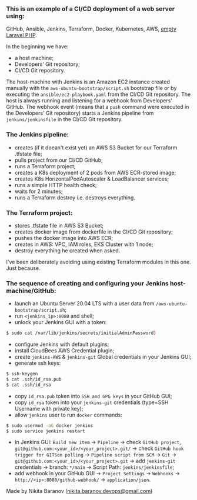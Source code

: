 ### This is an example of a CI/CD deployment of a web server using:
GitHub, Ansible, Jenkins, Terraform, Docker, Kubernetes, AWS, [empty Laravel PHP](https://github.com/SchuBu/new-laravel-project).

In the beginning we have:
- a host machine;
- Developers' Git repository;
- CI/CD Git repository.

The host-machine with Jenkins is an Amazon EC2 instance created manually with the `aws-ubuntu-bootstrap/script.sh` bootstrap file or by executing the `ansible/ec2-playbook.yaml` from the CI/CD Git repository. The host is always running and listening for a webhook from Developers' GitHub. The webhook event (means that a `push` command were executed in the Developers' Git repository) starts a Jenkins pipeline from `jenkins/jenkinsfile` in the CI/CD Git repository.

### The Jenkins pipeline:
- creates (if it doean't exist yet) an AWS S3 Bucket for our Terraform .tfstate file;
- pulls project from our CI/CD GitHub;
- runs a Terraform project;
- creates a K8s deployment of 2 pods from AWS ECR-stored image;
- creates K8s HorizontalPodAutoscaler & LoadBalancer services;
- runs a simple HTTP health check;
- waits for 2 minutes;
- runs a Terraform destroy i.e. destroys everything.

### The Terraform project:
- stores .tfstate file in AWS S3 Bucket;
- creates docker image from dockerfile in the CI/CD  Git repository;
- pushes the docker image into AWS ECR;
- creates in AWS: VPC, IAM roles, EKS Cluster with 1 node;
- destroy everything he created when asked.

I've been deliberately avoiding using existing Terraform modules in this one. Just because.

### The sequence of creating and configuring your Jenkins host-machine/GitHub:
- launch an Ubuntu Server 20.04 LTS with a user data from `/aws-ubuntu-bootstrap/script.sh`;
- run `<jenkins_ip>:8080` and shell;
- unlock your Jenkins GUI with a token:
```bash
$ sudo cat /var/lib/jenkins/secrets/initialAdminPassword)
```
- configure Jenkins with default plugins;
- install CloudBees AWS Credential plugin;
- create `jenkins-AWS` & `jenkins-git` Global credentials in your Jenkins GUI;
- generate ssh keys:
```bash
$ ssh-keygen
$ cat .ssh/id_rsa.pub
$ cat .ssh/id_rsa
```
- copy `id_rsa.pub` token into `SSH and GPG keys` in your GitHub GUI;
- copy `id_rsa` token into your `jenkins-git` credentials (type=SSH Username with private key);
- allow `jenkins` user to run `docker` commands:
```bash
$ sudo usermod -aG docker jenkins
$ sudo service jenkins restart
```
- in Jenkins GUI: `Build new item` -> `Pipeline` -> check `GitHub project`, `git@github.com:<your_id>/<your_project>.git/` -> check `GitHub hook trigger for GITScm polling` -> `Pipeline script from SCM` -> `Git` -> `git@github.com:<your_id>/<your_project>.git` -> add `jenkins-git` credentials -> branch: `*/main` -> Script Path: `jenkins/jenkinsfile`;
- add webhook in your GitHub GUI -> `Project Settings` -> `Webhooks` -> `http://<ip>:8080/github-webhook/` -> `application/json`.

Made by Nikita Baranov (nikita.baranov.devops@gmail.com)
